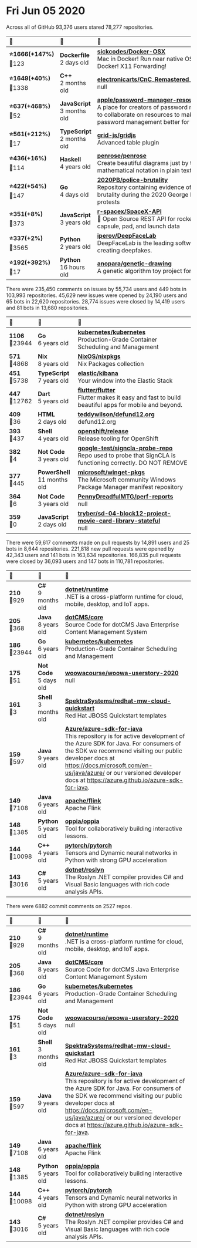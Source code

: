 # Fri Jun 05 2020

Across all of GitHub 93,376 users stared 
78,277 repositories. 

| :page_with_curl: | :calendar: | :page_with_curl: |
| :--- | :--- | :--- |
| **:star:1666(+147%)**<br>:twisted_rightwards_arrows:123 | **Dockerfile**<br>2 days old | **[sickcodes/Docker-OSX](https://github.com/sickcodes/Docker-OSX)**<br>Mac in Docker! Run near native OSX-KVM in Docker! X11 Forwarding! |
| **:star:1649(+40%)**<br>:twisted_rightwards_arrows:1338 | **C++**<br>2 months old | **[electronicarts/CnC_Remastered_Collection](https://github.com/electronicarts/CnC_Remastered_Collection)**<br>null |
| **:star:637(+468%)**<br>:twisted_rightwards_arrows:52 | **JavaScript**<br>3 months old | **[apple/password-manager-resources](https://github.com/apple/password-manager-resources)**<br>A place for creators of password managers to collaborate on resources to make password management better for everyone. |
| **:star:561(+212%)**<br>:twisted_rightwards_arrows:17 | **TypeScript**<br>2 months old | **[grid-js/gridjs](https://github.com/grid-js/gridjs)**<br>Advanced table plugin |
| **:star:436(+16%)**<br>:twisted_rightwards_arrows:114 | **Haskell**<br>4 years old | **[penrose/penrose](https://github.com/penrose/penrose)**<br>Create beautiful diagrams just by typing mathematical notation in plain text. |
| **:star:422(+54%)**<br>:twisted_rightwards_arrows:147 | **Go**<br>4 days old | **[2020PB/police-brutality](https://github.com/2020PB/police-brutality)**<br>Repository containing evidence of police brutality during the 2020 George Floyd protests |
| **:star:351(+8%)**<br>:twisted_rightwards_arrows:373 | **JavaScript**<br>3 years old | **[r-spacex/SpaceX-API](https://github.com/r-spacex/SpaceX-API)**<br>:rocket: Open Source REST API for rocket, core, capsule, pad, and launch data |
| **:star:337(+2%)**<br>:twisted_rightwards_arrows:3565 | **Python**<br>2 years old | **[iperov/DeepFaceLab](https://github.com/iperov/DeepFaceLab)**<br>DeepFaceLab is the leading software for creating deepfakes. |
| **:star:192(+392%)**<br>:twisted_rightwards_arrows:17 | **Python**<br>16 hours old | **[anopara/genetic-drawing](https://github.com/anopara/genetic-drawing)**<br>A genetic algorithm toy project for drawing |

There were 235,450 comments on issues by 55,734 users and 449 bots in 103,993 repositories.
45,629 new issues were opened by 24,190 users and 65 bots in 22,620 repositories.
28,774 issues were closed by 14,419 users and 81 bots in 13,680 repositories.

| :speech_balloon: | :calendar: | :page_with_curl: |
| :--- | :--- | :--- |
| **1106**<br>:twisted_rightwards_arrows:23944 | **Go**<br>6 years old | **[kubernetes/kubernetes](https://github.com/kubernetes/kubernetes)**<br>Production-Grade Container Scheduling and Management |
| **571**<br>:twisted_rightwards_arrows:4868 | **Nix**<br>8 years old | **[NixOS/nixpkgs](https://github.com/NixOS/nixpkgs)**<br>Nix Packages collection |
| **451**<br>:twisted_rightwards_arrows:5738 | **TypeScript**<br>7 years old | **[elastic/kibana](https://github.com/elastic/kibana)**<br>Your window into the Elastic Stack |
| **447**<br>:twisted_rightwards_arrows:12762 | **Dart**<br>5 years old | **[flutter/flutter](https://github.com/flutter/flutter)**<br>Flutter makes it easy and fast to build beautiful apps for mobile and beyond. |
| **409**<br>:twisted_rightwards_arrows:36 | **HTML**<br>2 days old | **[teddywilson/defund12.org](https://github.com/teddywilson/defund12.org)**<br>defund12.org |
| **393**<br>:twisted_rightwards_arrows:437 | **Shell**<br>4 years old | **[openshift/release](https://github.com/openshift/release)**<br>Release tooling for OpenShift |
| **382**<br>:twisted_rightwards_arrows:4 | **Not Code**<br>3 years old | **[google-test/signcla-probe-repo](https://github.com/google-test/signcla-probe-repo)**<br>Repo used to probe that SignCLA is functioning correctly.  DO NOT REMOVE |
| **377**<br>:twisted_rightwards_arrows:445 | **PowerShell**<br>11 months old | **[microsoft/winget-pkgs](https://github.com/microsoft/winget-pkgs)**<br>The Microsoft community Windows Package Manager manifest repository |
| **364**<br>:twisted_rightwards_arrows:6 | **Not Code**<br>3 years old | **[PennyDreadfulMTG/perf-reports](https://github.com/PennyDreadfulMTG/perf-reports)**<br>null |
| **359**<br>:twisted_rightwards_arrows:0 | **JavaScript**<br>2 days old | **[tryber/sd-04-block12-project-movie-card-library-stateful](https://github.com/tryber/sd-04-block12-project-movie-card-library-stateful)**<br>null |

There were 59,617 comments made on pull requests by 14,891 users and 25 bots in 8,644 repositories.
221,818 new pull requests were opened by 42,343 users and 141 bots in 163,634 repositories.
166,835 pull requests were closed by 36,093 users and 147 bots in 110,781 repositories.

| :speech_balloon: | :calendar: | :page_with_curl: |
| :--- | :--- | :--- |
| **210**<br>:twisted_rightwards_arrows:929 | **C#**<br>9 months old | **[dotnet/runtime](https://github.com/dotnet/runtime)**<br>.NET is a cross-platform runtime for cloud, mobile, desktop, and IoT apps. |
| **205**<br>:twisted_rightwards_arrows:368 | **Java**<br>8 years old | **[dotCMS/core](https://github.com/dotCMS/core)**<br>Source Code for dotCMS Java Enterprise Content Management System |
| **186**<br>:twisted_rightwards_arrows:23944 | **Go**<br>6 years old | **[kubernetes/kubernetes](https://github.com/kubernetes/kubernetes)**<br>Production-Grade Container Scheduling and Management |
| **175**<br>:twisted_rightwards_arrows:51 | **Not Code**<br>5 days old | **[woowacourse/woowa-userstory-2020](https://github.com/woowacourse/woowa-userstory-2020)**<br>null |
| **161**<br>:twisted_rightwards_arrows:3 | **Shell**<br>3 months old | **[SpektraSystems/redhat-mw-cloud-quickstart](https://github.com/SpektraSystems/redhat-mw-cloud-quickstart)**<br>Red Hat JBOSS Quickstart templates |
| **159**<br>:twisted_rightwards_arrows:597 | **Java**<br>9 years old | **[Azure/azure-sdk-for-java](https://github.com/Azure/azure-sdk-for-java)**<br>This repository is for active development of the Azure SDK for Java. For consumers of the SDK we recommend visiting our public developer docs at https://docs.microsoft.com/en-us/java/azure/ or our versioned developer docs at https://azure.github.io/azure-sdk-for-java.  |
| **149**<br>:twisted_rightwards_arrows:7108 | **Java**<br>6 years old | **[apache/flink](https://github.com/apache/flink)**<br>Apache Flink |
| **148**<br>:twisted_rightwards_arrows:1385 | **Python**<br>5 years old | **[oppia/oppia](https://github.com/oppia/oppia)**<br>Tool for collaboratively building interactive lessons. |
| **144**<br>:twisted_rightwards_arrows:10098 | **C++**<br>4 years old | **[pytorch/pytorch](https://github.com/pytorch/pytorch)**<br>Tensors and Dynamic neural networks in Python with strong GPU acceleration |
| **143**<br>:twisted_rightwards_arrows:3016 | **C#**<br>5 years old | **[dotnet/roslyn](https://github.com/dotnet/roslyn)**<br>The Roslyn .NET compiler provides C# and Visual Basic languages with rich code analysis APIs. |

There were 6882 commit comments on 2527 repos.

| :speech_balloon: | :calendar: | :page_with_curl: |
| :--- | :--- | :--- |
| **210**<br>:twisted_rightwards_arrows:929 | **C#**<br>9 months old | **[dotnet/runtime](https://github.com/dotnet/runtime)**<br>.NET is a cross-platform runtime for cloud, mobile, desktop, and IoT apps. |
| **205**<br>:twisted_rightwards_arrows:368 | **Java**<br>8 years old | **[dotCMS/core](https://github.com/dotCMS/core)**<br>Source Code for dotCMS Java Enterprise Content Management System |
| **186**<br>:twisted_rightwards_arrows:23944 | **Go**<br>6 years old | **[kubernetes/kubernetes](https://github.com/kubernetes/kubernetes)**<br>Production-Grade Container Scheduling and Management |
| **175**<br>:twisted_rightwards_arrows:51 | **Not Code**<br>5 days old | **[woowacourse/woowa-userstory-2020](https://github.com/woowacourse/woowa-userstory-2020)**<br>null |
| **161**<br>:twisted_rightwards_arrows:3 | **Shell**<br>3 months old | **[SpektraSystems/redhat-mw-cloud-quickstart](https://github.com/SpektraSystems/redhat-mw-cloud-quickstart)**<br>Red Hat JBOSS Quickstart templates |
| **159**<br>:twisted_rightwards_arrows:597 | **Java**<br>9 years old | **[Azure/azure-sdk-for-java](https://github.com/Azure/azure-sdk-for-java)**<br>This repository is for active development of the Azure SDK for Java. For consumers of the SDK we recommend visiting our public developer docs at https://docs.microsoft.com/en-us/java/azure/ or our versioned developer docs at https://azure.github.io/azure-sdk-for-java.  |
| **149**<br>:twisted_rightwards_arrows:7108 | **Java**<br>6 years old | **[apache/flink](https://github.com/apache/flink)**<br>Apache Flink |
| **148**<br>:twisted_rightwards_arrows:1385 | **Python**<br>5 years old | **[oppia/oppia](https://github.com/oppia/oppia)**<br>Tool for collaboratively building interactive lessons. |
| **144**<br>:twisted_rightwards_arrows:10098 | **C++**<br>4 years old | **[pytorch/pytorch](https://github.com/pytorch/pytorch)**<br>Tensors and Dynamic neural networks in Python with strong GPU acceleration |
| **143**<br>:twisted_rightwards_arrows:3016 | **C#**<br>5 years old | **[dotnet/roslyn](https://github.com/dotnet/roslyn)**<br>The Roslyn .NET compiler provides C# and Visual Basic languages with rich code analysis APIs. |

